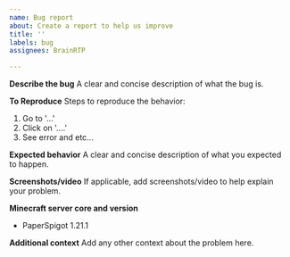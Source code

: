 ```yaml
---
name: Bug report
about: Create a report to help us improve
title: ''
labels: bug
assignees: BrainRTP

---
```


**Describe the bug**
A clear and concise description of what the bug is.

**To Reproduce**
Steps to reproduce the behavior:
1. Go to '...'
2. Click on '....'
3. See error
and etc...

**Expected behavior**
A clear and concise description of what you expected to happen.

**Screenshots/video**
If applicable, add screenshots/video to help explain your problem.

**Minecraft server core and version**
 - PaperSpigot 1.21.1

**Additional context**
Add any other context about the problem here.

